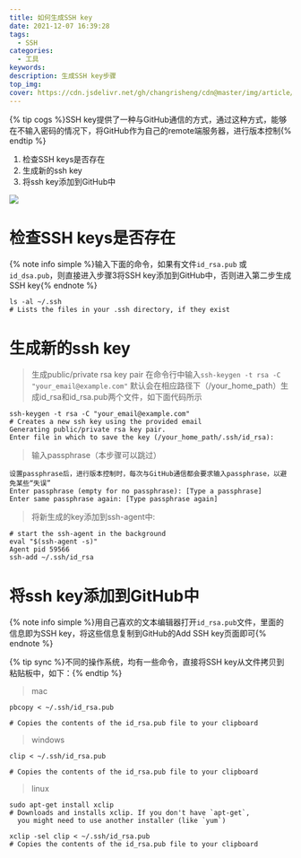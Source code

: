 ```yaml
---
title: 如何生成SSH key
date: 2021-12-07 16:39:28
tags:
  - SSH
categories:
  - 工具
keywords:
description: 生成SSH key步骤
top_img:
cover: https://cdn.jsdelivr.net/gh/changrisheng/cdn@master/img/article/ssh-key.jpg
---
```


{% tip cogs %}SSH key提供了一种与GitHub通信的方式，通过这种方式，能够在不输入密码的情况下，将GitHub作为自己的remote端服务器，进行版本控制{% endtip %}

1. 检查SSH keys是否存在
2. 生成新的ssh key
3. 将ssh key添加到GitHub中

![](https://cdn.jsdelivr.net/gh/changrisheng/cdn@master/img/article/ssh-key/gevin-essay-how-to-generate-SSH-key.png)

# 检查SSH keys是否存在

{% note info simple %}输入下面的命令，如果有文件`id_rsa.pub` 或 `id_dsa.pub`，则直接进入步骤3将SSH key添加到GitHub中，否则进入第二步生成SSH key{% endnote %}


    ls -al ~/.ssh
    # Lists the files in your .ssh directory, if they exist


# 生成新的ssh key

> 生成public/private rsa key pair 在命令行中输入`ssh-keygen -t rsa -C "your_email@example.com"`
  默认会在相应路径下（/your_home_path）生成id_rsa和id_rsa.pub两个文件，如下面代码所示


    ssh-keygen -t rsa -C "your_email@example.com"
    # Creates a new ssh key using the provided email
    Generating public/private rsa key pair.
    Enter file in which to save the key (/your_home_path/.ssh/id_rsa):

> 输入passphrase（本步骤可以跳过）


    设置passphrase后，进行版本控制时，每次与GitHub通信都会要求输入passphrase，以避免某些“失误”
    Enter passphrase (empty for no passphrase): [Type a passphrase]
    Enter same passphrase again: [Type passphrase again]

> 将新生成的key添加到ssh-agent中:

    # start the ssh-agent in the background
    eval "$(ssh-agent -s)"
    Agent pid 59566
    ssh-add ~/.ssh/id_rsa

# 将ssh key添加到GitHub中
{% note info simple %}用自己喜欢的文本编辑器打开`id_rsa.pub`文件，里面的信息即为SSH key，将这些信息复制到GitHub的Add SSH key页面即可{% endnote %}

{% tip sync %}不同的操作系统，均有一些命令，直接将SSH key从文件拷贝到粘贴板中，如下：{% endtip %}

> mac

    pbcopy < ~/.ssh/id_rsa.pub

    # Copies the contents of the id_rsa.pub file to your clipboard

> windows

    clip < ~/.ssh/id_rsa.pub

    # Copies the contents of the id_rsa.pub file to your clipboard

> linux

    sudo apt-get install xclip
    # Downloads and installs xclip. If you don't have `apt-get`,
      you might need to use another installer (like `yum`)

    xclip -sel clip < ~/.ssh/id_rsa.pub
    # Copies the contents of the id_rsa.pub file to your clipboard
